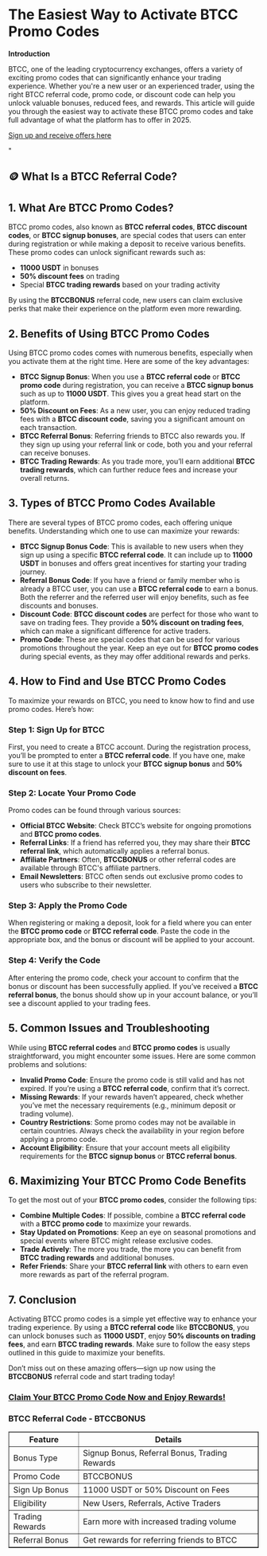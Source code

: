 
<h1>The Easiest Way to Activate BTCC Promo Codes</h1>
<p><strong>Introduction</strong></p>
<p>BTCC, one of the leading cryptocurrency exchanges, offers a variety of exciting promo codes that can significantly enhance your trading experience. Whether you're a new user or an experienced trader, using the right BTCC referral code, promo code, or discount code can help you unlock valuable bonuses, reduced fees, and rewards. This article will guide you through the easiest way to activate these BTCC promo codes and take full advantage of what the platform has to offer in 2025.</p>
<p><a href="https://partner.btcc.com/us/c/BTCCBONUS/9303" target="_blank">Sign up and receive offers here</a></p>

<img src="https://images.mirror-media.xyz/publication-images/ueC9oOHfKwXrYumG_JCkP.jpeg?height=500&amp;width=1000" decoding="async" data-nimg="fill" class="css-xah9so" style="position: absolute; inset: 0px; box-sizing: border-box; padding: 0px; border: none; margin: auto; display: block; width: 0px; height: 0px; min-width: 100%; max-width: 100%; min-height: 100%; max-height: 100%;">"
  <h2>🪙 What Is a BTCC Referral Code?</h2>
<h2>1. What Are BTCC Promo Codes?</h2>
<p>BTCC promo codes, also known as <strong>BTCC referral codes</strong>, <strong>BTCC discount codes</strong>, or <strong>BTCC signup bonuses</strong>, are special codes that users can enter during registration or while making a deposit to receive various benefits. These promo codes can unlock significant rewards such as:</p>
<ul>
<li><strong>11000 USDT</strong> in bonuses</li>
<li><strong>50% discount fees</strong> on trading</li>
<li>Special <strong>BTCC trading rewards</strong> based on your trading activity</li>
</ul>
<p>By using the <strong>BTCCBONUS</strong> referral code, new users can claim exclusive perks that make their experience on the platform even more rewarding.</p>
<h2>2. Benefits of Using BTCC Promo Codes</h2>
<p>Using BTCC promo codes comes with numerous benefits, especially when you activate them at the right time. Here are some of the key advantages:</p>
<ul>
<li><strong>BTCC Signup Bonus</strong>: When you use a <strong>BTCC referral code</strong> or <strong>BTCC promo code</strong> during registration, you can receive a <strong>BTCC signup bonus</strong> such as up to <strong>11000 USDT</strong>. This gives you a great head start on the platform.</li>
<li><strong>50% Discount on Fees</strong>: As a new user, you can enjoy reduced trading fees with a <strong>BTCC discount code</strong>, saving you a significant amount on each transaction.</li>
<li><strong>BTCC Referral Bonus</strong>: Referring friends to BTCC also rewards you. If they sign up using your referral link or code, both you and your referral can receive bonuses.</li>
<li><strong>BTCC Trading Rewards</strong>: As you trade more, you’ll earn additional <strong>BTCC trading rewards</strong>, which can further reduce fees and increase your overall returns.</li>
</ul>
<h2>3. Types of BTCC Promo Codes Available</h2>
<p>There are several types of BTCC promo codes, each offering unique benefits. Understanding which one to use can maximize your rewards:</p>
<ul>
<li><strong>BTCC Signup Bonus Code</strong>: This is available to new users when they sign up using a specific <strong>BTCC referral code</strong>. It can include up to <strong>11000 USDT</strong> in bonuses and offers great incentives for starting your trading journey.</li>
<li><strong>Referral Bonus Code</strong>: If you have a friend or family member who is already a BTCC user, you can use a <strong>BTCC referral code</strong> to earn a bonus. Both the referrer and the referred user will enjoy benefits, such as fee discounts and bonuses.</li>
<li><strong>Discount Code</strong>: <strong>BTCC discount codes</strong> are perfect for those who want to save on trading fees. They provide a <strong>50% discount on trading fees</strong>, which can make a significant difference for active traders.</li>
<li><strong>Promo Code</strong>: These are special codes that can be used for various promotions throughout the year. Keep an eye out for <strong>BTCC promo codes</strong> during special events, as they may offer additional rewards and perks.</li>
</ul>
<h2>4. How to Find and Use BTCC Promo Codes</h2>
<p>To maximize your rewards on BTCC, you need to know how to find and use promo codes. Here’s how:</p>
<h3>Step 1: Sign Up for BTCC</h3>
<p>First, you need to create a BTCC account. During the registration process, you’ll be prompted to enter a <strong>BTCC referral code</strong>. If you have one, make sure to use it at this stage to unlock your <strong>BTCC signup bonus</strong> and <strong>50% discount on fees</strong>.</p>
<h3>Step 2: Locate Your Promo Code</h3>
<p>Promo codes can be found through various sources:</p>
<ul>
<li><strong>Official BTCC Website</strong>: Check BTCC’s website for ongoing promotions and <strong>BTCC promo codes</strong>.</li>
<li><strong>Referral Links</strong>: If a friend has referred you, they may share their <strong>BTCC referral link</strong>, which automatically applies a referral bonus.</li>
<li><strong>Affiliate Partners</strong>: Often, <strong>BTCCBONUS</strong> or other referral codes are available through BTCC's affiliate partners.</li>
<li><strong>Email Newsletters</strong>: BTCC often sends out exclusive promo codes to users who subscribe to their newsletter.</li>
</ul>
<h3>Step 3: Apply the Promo Code</h3>
<p>When registering or making a deposit, look for a field where you can enter the <strong>BTCC promo code</strong> or <strong>BTCC referral code</strong>. Paste the code in the appropriate box, and the bonus or discount will be applied to your account.</p>
<h3>Step 4: Verify the Code</h3>
<p>After entering the promo code, check your account to confirm that the bonus or discount has been successfully applied. If you’ve received a <strong>BTCC referral bonus</strong>, the bonus should show up in your account balance, or you’ll see a discount applied to your trading fees.</p>
<h2>5. Common Issues and Troubleshooting</h2>
<p>While using <strong>BTCC referral codes</strong> and <strong>BTCC promo codes</strong> is usually straightforward, you might encounter some issues. Here are some common problems and solutions:</p>
<ul>
<li><strong>Invalid Promo Code</strong>: Ensure the promo code is still valid and has not expired. If you’re using a <strong>BTCC referral code</strong>, confirm that it’s correct.</li>
<li><strong>Missing Rewards</strong>: If your rewards haven’t appeared, check whether you’ve met the necessary requirements (e.g., minimum deposit or trading volume).</li>
<li><strong>Country Restrictions</strong>: Some promo codes may not be available in certain countries. Always check the availability in your region before applying a promo code.</li>
<li><strong>Account Eligibility</strong>: Ensure that your account meets all eligibility requirements for the <strong>BTCC signup bonus</strong> or <strong>BTCC referral bonus</strong>.</li>
</ul>
<h2>6. Maximizing Your BTCC Promo Code Benefits</h2>
<p>To get the most out of your <strong>BTCC promo codes</strong>, consider the following tips:</p>
<ul>
<li><strong>Combine Multiple Codes</strong>: If possible, combine a <strong>BTCC referral code</strong> with a <strong>BTCC promo code</strong> to maximize your rewards.</li>
<li><strong>Stay Updated on Promotions</strong>: Keep an eye on seasonal promotions and special events where BTCC might release exclusive codes.</li>
<li><strong>Trade Actively</strong>: The more you trade, the more you can benefit from <strong>BTCC trading rewards</strong> and additional bonuses.</li>
<li><strong>Refer Friends</strong>: Share your <strong>BTCC referral link</strong> with others to earn even more rewards as part of the referral program.</li>
</ul>
<h2>7. Conclusion</h2>
<p>Activating BTCC promo codes is a simple yet effective way to enhance your trading experience. By using a <strong>BTCC referral code</strong> like <strong>BTCCBONUS</strong>, you can unlock bonuses such as <strong>11000 USDT</strong>, enjoy <strong>50% discounts on trading fees</strong>, and earn <strong>BTCC trading rewards</strong>. Make sure to follow the easy steps outlined in this guide to maximize your benefits.</p>
<p>Don’t miss out on these amazing offers—sign up now using the <strong>BTCCBONUS</strong> referral code and start trading today!</p>
<h3><a href="https://partner.btcc.com/us/c/BTCCBONUS/9303" target="_blank">Claim Your BTCC Promo Code Now and Enjoy Rewards!</a></h3>
<h3>BTCC Referral Code - BTCCBONUS</h3>
<table border="1">
<thead>
<tr>
<th>Feature</th>
<th>Details</th>
</tr>
</thead>
<tbody>
<tr>
<td>Bonus Type</td>
<td>Signup Bonus, Referral Bonus, Trading Rewards</td>
</tr>
<tr>
<td>Promo Code</td>
<td>BTCCBONUS</td>
</tr>
<tr>
<td>Sign Up Bonus</td>
<td>11000 USDT or 50% Discount on Fees</td>
</tr>
<tr>
<td>Eligibility</td>
<td>New Users, Referrals, Active Traders</td>
</tr>
<tr>
<td>Trading Rewards</td>
<td>Earn more with increased trading volume</td>
</tr>
<tr>
<td>Referral Bonus</td>
<td>Get rewards for referring friends to BTCC</td>
</tr>
</tbody>
</table>
</body>
</html>
